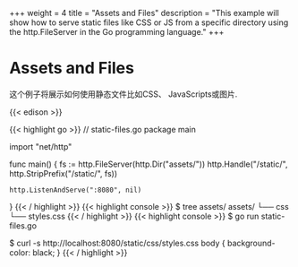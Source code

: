 +++
weight = 4
title = "Assets and Files"
description = "This example will show how to serve static files like CSS or JS from a specific directory using the http.FileServer in the Go programming language."
+++

# Assets and Files

这个例子将展示如何使用静态文件比如CSS、 JavaScripts或图片.

{{< edison >}}

{{< highlight go >}}
// static-files.go
package main

import "net/http"

func main() {
	fs := http.FileServer(http.Dir("assets/"))
	http.Handle("/static/", http.StripPrefix("/static/", fs))

	http.ListenAndServe(":8080", nil)
}
{{< / highlight >}}
{{< highlight console >}}
$ tree assets/
assets/
└── css
    └── styles.css
{{< / highlight >}}
{{< highlight console >}}
$ go run static-files.go

$ curl -s http://localhost:8080/static/css/styles.css
body {
    background-color: black;
}
{{< / highlight >}}
